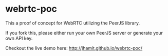 # webrtc-poc
This a proof of concept for WebRTC utilizing the PeerJS library.

If you fork this, please either run your own  PeerJS server or generate your own API key.

Checkout the live demo here: http://jhamit.github.io/webrtc-poc/
